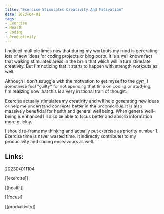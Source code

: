 ```yaml
---
title: "Exercise Stimulates Creativity And Motivation" 
date: 2023-04-01
tags:
- Exercise
- Health
- Coding
- Productivity
---
```


I noticed multiple times now that during my workouts my mind is generating lots of new ideas for coding projects or blog posts. It is a well known fact that walking stimulates areas in the brain that which will in turn stimulate creativity. But I'm noticing that it starts to happen with strength workouts as well. 

Although I don't struggle with the motivation to get myself to the gym, I sometimes feel "guilty" for not spending that time on coding or studying. I'm realizing now that this is a very irrational train of thought.

Exercise actually stimulates my creativity and will help generating new ideas or help me understand concepts better in the unconscious. It is also massively beneficial for health and general well being. When general well-being is enhanced I'll also be able to focus better and absorb information more quickly.

I should re-frame my thinking and actually put exercise as priority number 1. Exercise time is never wasted time. It indirectly contributes to my productivity and coding endeavours as well.

## Links:

202304011104

[[exercise]]

[[health]]

[[focus]]

[[productivity]]


